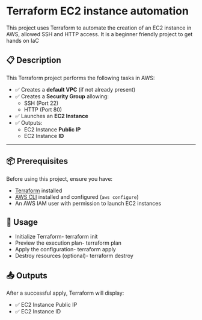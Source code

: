 # Terraform EC2 instance automation
This project uses Terraform to automate the creation of an EC2 instance in AWS, allowed SSH and HTTP access. It is a beginner friendly project to get hands on IaC

## 📋 Description

This Terraform project performs the following tasks in AWS:

- ✅ Creates a **default VPC** (if not already present)
- ✅ Creates a **Security Group** allowing:
  - SSH (Port 22)
  - HTTP (Port 80)
- ✅ Launches an **EC2 Instance**
- ✅ Outputs:
  - EC2 Instance **Public IP**
  - EC2 Instance **ID**

---

## 📦 Prerequisites

Before using this project, ensure you have:

- [Terraform](https://developer.hashicorp.com/terraform/downloads) installed
- [AWS CLI](https://docs.aws.amazon.com/cli/latest/userguide/getting-started-install.html) installed and configured (`aws configure`)
- An AWS IAM user with permission to launch EC2 instances

## 🚀 Usage

- Initialize Terraform- terraform init
- Preview the execution plan- terraform plan
- Apply the configuration- terraform apply
- Destroy resources (optional)- terraform destroy


## 📤 Outputs
  
After a successful apply, Terraform will display:
- ✅ EC2 Instance Public IP
- ✅ EC2 Instance ID

